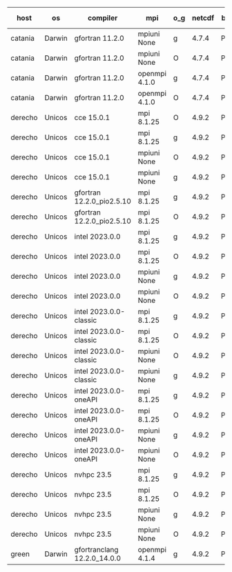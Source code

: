 

| host     | os       | compiler                              | mpi                      | o_g        | netcdf        | build       | u_pass          | u_fail          | s_pass            | s_fail            | e_pass             | e_fail             | nuopc_pass       | nuopc_fail       | artifacts link          |
|----------|----------|---------------------------------------|--------------------------|------------|---------------|-------------|-----------------|-----------------|-------------------|-------------------|--------------------|--------------------|------------------|------------------|-------------------------|
| catania | Darwin | gfortran 11.2.0 | mpiuni None  | g | 4.7.4  | PASS | None | None | None | None | None | None | None | None | <a href="https://github.com/esmf-org/esmf-test-artifacts/tree/ecd049cff3dfcbb07772c93f752e2041e7b2818d/fix_darwin_gfortranclang_openmpi_preload/gfortran/11.2.0/g/mpiuni/None" target="_blank">ecd049c</a> | 
| catania | Darwin | gfortran 11.2.0 | mpiuni None  | O | 4.7.4  | PASS | 12430 | 0 | 8 | 0 | 44 | 0 | None | None | <a href="https://github.com/esmf-org/esmf-test-artifacts/tree/731ece363e029dab8c6edcd6f2fd2085b7da3455/fix_darwin_gfortranclang_openmpi_preload/gfortran/11.2.0/O/mpiuni/None" target="_blank">731ece3</a> | 
| catania | Darwin | gfortran 11.2.0 | openmpi 4.1.0  | g | 4.7.4  | PASS | 14095 | 3 | 49 | 0 | 81 | 0 | 47 | 0 | <a href="https://github.com/esmf-org/esmf-test-artifacts/tree/46d47b7a63e6c1a8ca662b361c4dd937c72fc4e6/fix_darwin_gfortranclang_openmpi_preload/gfortran/11.2.0/g/openmpi/4.1.0" target="_blank">46d47b7</a> | 
| catania | Darwin | gfortran 11.2.0 | openmpi 4.1.0  | O | 4.7.4  | PASS | 14095 | 3 | 49 | 0 | 81 | 0 | 47 | 0 | <a href="https://github.com/esmf-org/esmf-test-artifacts/tree/8c473e132823eef40f3d020d76e46b2c52242290/fix_darwin_gfortranclang_openmpi_preload/gfortran/11.2.0/O/openmpi/4.1.0" target="_blank">8c473e1</a> | 
| derecho | Unicos | cce 15.0.1 | mpi 8.1.25  | O | 4.9.2  | PASS | 14019 | 79 | 49 | 0 | 81 | 0 | 47 | 0 | <a href="https://github.com/esmf-org/esmf-test-artifacts/tree/abac1547ae8b3ea0135a72347f22dc58c768b1b3/fix_darwin_gfortranclang_openmpi_preload/cce/15.0.1/O/mpi/8.1.25" target="_blank">abac154</a> | 
| derecho | Unicos | cce 15.0.1 | mpi 8.1.25  | g | 4.9.2  | PASS | 14022 | 76 | 49 | 0 | 81 | 0 | 47 | 0 | <a href="https://github.com/esmf-org/esmf-test-artifacts/tree/e6ba5ab61d968ec68e64a7a174cb9a5da6a03644/fix_darwin_gfortranclang_openmpi_preload/cce/15.0.1/g/mpi/8.1.25" target="_blank">e6ba5ab</a> | 
| derecho | Unicos | cce 15.0.1 | mpiuni None  | O | 4.9.2  | PASS | 12352 | 78 | 8 | 0 | 44 | 0 | None | None | <a href="https://github.com/esmf-org/esmf-test-artifacts/tree/af4ea28c924b802bcab69adb6ca0792ccc227585/fix_darwin_gfortranclang_openmpi_preload/cce/15.0.1/O/mpiuni/None" target="_blank">af4ea28</a> | 
| derecho | Unicos | cce 15.0.1 | mpiuni None  | g | 4.9.2  | PASS | 12354 | 76 | 8 | 0 | 44 | 0 | None | None | <a href="https://github.com/esmf-org/esmf-test-artifacts/tree/5462dc58ecfa8349bf884c4813e6c621296d0a67/fix_darwin_gfortranclang_openmpi_preload/cce/15.0.1/g/mpiuni/None" target="_blank">5462dc5</a> | 
| derecho | Unicos | gfortran 12.2.0_pio2.5.10 | mpi 8.1.25  | g | 4.9.2  | PASS | 14098 | 0 | 49 | 0 | 81 | 0 | 47 | 0 | <a href="https://github.com/esmf-org/esmf-test-artifacts/tree/158466a81bbc879e564ad6ce46fcde270f5c308b/fix_darwin_gfortranclang_openmpi_preload/gfortran/12.2.0_pio2.5.10/g/mpi/8.1.25" target="_blank">158466a</a> | 
| derecho | Unicos | gfortran 12.2.0_pio2.5.10 | mpi 8.1.25  | O | 4.9.2  | PASS | 14098 | 0 | 49 | 0 | 81 | 0 | 47 | 0 | <a href="https://github.com/esmf-org/esmf-test-artifacts/tree/8d66ef22446f58f57c80f22f48a2e2210683ab7a/fix_darwin_gfortranclang_openmpi_preload/gfortran/12.2.0_pio2.5.10/O/mpi/8.1.25" target="_blank">8d66ef2</a> | 
| derecho | Unicos | intel 2023.0.0 | mpi 8.1.25  | g | 4.9.2  | PASS | 14098 | 0 | 49 | 0 | 81 | 0 | 47 | 0 | <a href="https://github.com/esmf-org/esmf-test-artifacts/tree/03f25f0bdc3652170c1aa55dcb53169c3fa8f9b7/fix_darwin_gfortranclang_openmpi_preload/intel/2023.0.0/g/mpi/8.1.25" target="_blank">03f25f0</a> | 
| derecho | Unicos | intel 2023.0.0 | mpi 8.1.25  | O | 4.9.2  | PASS | 14098 | 0 | 49 | 0 | 81 | 0 | 47 | 0 | <a href="https://github.com/esmf-org/esmf-test-artifacts/tree/4acbca1cd114ed6fc0fd73d9357dfea6246d2291/fix_darwin_gfortranclang_openmpi_preload/intel/2023.0.0/O/mpi/8.1.25" target="_blank">4acbca1</a> | 
| derecho | Unicos | intel 2023.0.0 | mpiuni None  | g | 4.9.2  | PASS | 12430 | 0 | 8 | 0 | 44 | 0 | None | None | <a href="https://github.com/esmf-org/esmf-test-artifacts/tree/8dd8d96cc74ccb208a4bcd0266ab5427b18b6378/fix_darwin_gfortranclang_openmpi_preload/intel/2023.0.0/g/mpiuni/None" target="_blank">8dd8d96</a> | 
| derecho | Unicos | intel 2023.0.0 | mpiuni None  | O | 4.9.2  | PASS | 12430 | 0 | 8 | 0 | 44 | 0 | None | None | <a href="https://github.com/esmf-org/esmf-test-artifacts/tree/318edc1c708374eceefe1ff1091a9311e74acbb9/fix_darwin_gfortranclang_openmpi_preload/intel/2023.0.0/O/mpiuni/None" target="_blank">318edc1</a> | 
| derecho | Unicos | intel 2023.0.0-classic | mpi 8.1.25  | g | 4.9.2  | PASS | 14098 | 0 | 49 | 0 | 81 | 0 | 47 | 0 | <a href="https://github.com/esmf-org/esmf-test-artifacts/tree/de22f625da08c2ec21d067f4e8a2c5ffd4344a9c/fix_darwin_gfortranclang_openmpi_preload/intel/2023.0.0-classic/g/mpi/8.1.25" target="_blank">de22f62</a> | 
| derecho | Unicos | intel 2023.0.0-classic | mpi 8.1.25  | O | 4.9.2  | PASS | 14098 | 0 | 49 | 0 | 81 | 0 | 47 | 0 | <a href="https://github.com/esmf-org/esmf-test-artifacts/tree/cef2ff5d176c7396084942a2eef4a0e9cb3f9941/fix_darwin_gfortranclang_openmpi_preload/intel/2023.0.0-classic/O/mpi/8.1.25" target="_blank">cef2ff5</a> | 
| derecho | Unicos | intel 2023.0.0-classic | mpiuni None  | O | 4.9.2  | PASS | 12430 | 0 | 8 | 0 | 44 | 0 | None | None | <a href="https://github.com/esmf-org/esmf-test-artifacts/tree/a80e50a7cc7796615c61352807e496fa0bc95edf/fix_darwin_gfortranclang_openmpi_preload/intel/2023.0.0-classic/O/mpiuni/None" target="_blank">a80e50a</a> | 
| derecho | Unicos | intel 2023.0.0-classic | mpiuni None  | g | 4.9.2  | PASS | 12430 | 0 | 8 | 0 | 44 | 0 | None | None | <a href="https://github.com/esmf-org/esmf-test-artifacts/tree/411847456b639eed5489936384290f7bc2d6359d/fix_darwin_gfortranclang_openmpi_preload/intel/2023.0.0-classic/g/mpiuni/None" target="_blank">4118474</a> | 
| derecho | Unicos | intel 2023.0.0-oneAPI | mpi 8.1.25  | g | 4.9.2  | PASS | 14098 | 0 | 49 | 0 | 81 | 0 | 46 | 1 | <a href="https://github.com/esmf-org/esmf-test-artifacts/tree/907f4dfaa6ed99a6024f81064ffe61097308513c/fix_darwin_gfortranclang_openmpi_preload/intel/2023.0.0-oneAPI/g/mpi/8.1.25" target="_blank">907f4df</a> | 
| derecho | Unicos | intel 2023.0.0-oneAPI | mpi 8.1.25  | O | 4.9.2  | PASS | 14098 | 0 | 48 | 1 | 81 | 0 | 37 | 10 | <a href="https://github.com/esmf-org/esmf-test-artifacts/tree/7782672b392b24f791c57ce6d82ccedfdfca5300/fix_darwin_gfortranclang_openmpi_preload/intel/2023.0.0-oneAPI/O/mpi/8.1.25" target="_blank">7782672</a> | 
| derecho | Unicos | intel 2023.0.0-oneAPI | mpiuni None  | g | 4.9.2  | PASS | 12430 | 0 | 8 | 0 | 44 | 0 | None | None | <a href="https://github.com/esmf-org/esmf-test-artifacts/tree/5c59a8cd0aefc505ca5b8cf59d4a38a5b88017da/fix_darwin_gfortranclang_openmpi_preload/intel/2023.0.0-oneAPI/g/mpiuni/None" target="_blank">5c59a8c</a> | 
| derecho | Unicos | intel 2023.0.0-oneAPI | mpiuni None  | O | 4.9.2  | PASS | 12430 | 0 | 8 | 0 | 44 | 0 | None | None | <a href="https://github.com/esmf-org/esmf-test-artifacts/tree/dd406453c018d5f71bf5cfe20f922e48296e8ac0/fix_darwin_gfortranclang_openmpi_preload/intel/2023.0.0-oneAPI/O/mpiuni/None" target="_blank">dd40645</a> | 
| derecho | Unicos | nvhpc 23.5 | mpi 8.1.25  | g | 4.9.2  | PASS | 14098 | 0 | 49 | 0 | 81 | 0 | 47 | 0 | <a href="https://github.com/esmf-org/esmf-test-artifacts/tree/2c02f1c0b8fe39c16b30c4ed012c8bbfd30c45f4/fix_darwin_gfortranclang_openmpi_preload/nvhpc/23.5/g/mpi/8.1.25" target="_blank">2c02f1c</a> | 
| derecho | Unicos | nvhpc 23.5 | mpi 8.1.25  | O | 4.9.2  | PASS | 14098 | 0 | 49 | 0 | 81 | 0 | 47 | 0 | <a href="https://github.com/esmf-org/esmf-test-artifacts/tree/eb5884d8c1773c7d755daf2d7773c88be52f49f8/fix_darwin_gfortranclang_openmpi_preload/nvhpc/23.5/O/mpi/8.1.25" target="_blank">eb5884d</a> | 
| derecho | Unicos | nvhpc 23.5 | mpiuni None  | g | 4.9.2  | PASS | 12430 | 0 | 8 | 0 | 44 | 0 | None | None | <a href="https://github.com/esmf-org/esmf-test-artifacts/tree/82908e56056eb6feb56cfef32376078e9e3db2be/fix_darwin_gfortranclang_openmpi_preload/nvhpc/23.5/g/mpiuni/None" target="_blank">82908e5</a> | 
| derecho | Unicos | nvhpc 23.5 | mpiuni None  | O | 4.9.2  | PASS | 12362 | 68 | 8 | 0 | 44 | 0 | None | None | <a href="https://github.com/esmf-org/esmf-test-artifacts/tree/ff9fef8ccf3abfaa0a43b0f8519b02dba9455bf3/fix_darwin_gfortranclang_openmpi_preload/nvhpc/23.5/O/mpiuni/None" target="_blank">ff9fef8</a> | 
| green | Darwin | gfortranclang 12.2.0_14.0.0 | openmpi 4.1.4  | g | 4.9.2  | PASS | 14098 | 0 | 49 | 0 | 81 | 0 | 44 | 3 | <a href="https://github.com/esmf-org/esmf-test-artifacts/tree/b8177ab007908e8219df0532a7453e0b17c229d7/fix_darwin_gfortranclang_openmpi_preload/gfortranclang/12.2.0_14.0.0/g/openmpi/4.1.4" target="_blank">b8177ab</a> | 

